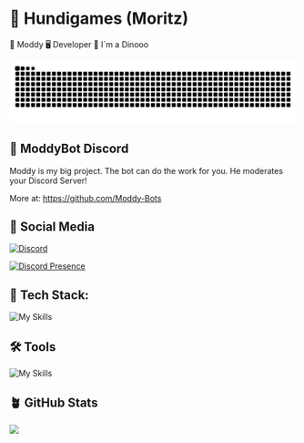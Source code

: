 # 🦖 Hundigames (Moritz)

🤖 Moddy 🖥️ Developer 🦖 I`m a Dinooo 


![github contribution grid snake animation](https://raw.githubusercontent.com/0-don/0-don/output/github-contribution-grid-snake-dark.svg)


## 🌵 ModdyBot Discord

Moddy is my big project. The bot can do the work for you. He moderates your Discord Server! 

More at: https://github.com/Moddy-Bots



## 🌿 Social Media

[![Discord](https://img.shields.io/badge/Discord-%237289DA.svg?logo=discord&logoColor=white)](https://discordapp.com/users/980916557993623575)



[![Discord Presence](https://lanyard.cnrad.dev/api/980916557993623575)](https://discord.com/users/980916557993623575)



## 🌴 Tech Stack:
![My Skills](https://skillicons.dev/icons?i=html,css,js,nodejs,py,php,discordjs,ts,lua,)


## 🛠️ Tools
![My Skills](https://skillicons.dev/icons?i=phpstrom,webstorm,idea,datagrip,github,discord,bots)



## 🪴 GitHub Stats


![](https://github-readme-stats.vercel.app/api?username=moritz1dev&show_icons=true&theme=dark)









